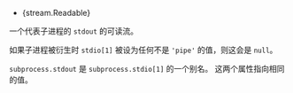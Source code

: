 <!-- YAML
added: v0.1.90
-->

* {stream.Readable}

一个代表子进程的 `stdout` 的可读流。

如果子进程被衍生时 `stdio[1]` 被设为任何不是 `'pipe'` 的值，则这会是 `null`。

`subprocess.stdout` 是 `subprocess.stdio[1]` 的一个别名。
这两个属性指向相同的值。

